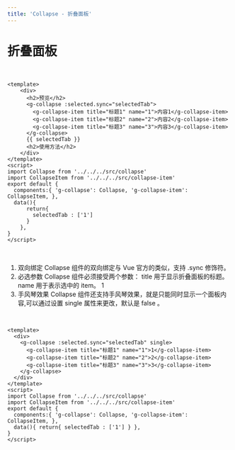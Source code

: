 ```yaml
---
title: 'Collapse - 折叠面板'
---
```

# 折叠面板

&nbsp;
<ClientOnly>
<collapse-demo></collapse-demo>
</ClientOnly>
```vue
<template>
    <div>
      <h2>预览</h2>
      <g-collapse :selected.sync="selectedTab">
        <g-collapse-item title="标题1" name="1">内容1</g-collapse-item>
        <g-collapse-item title="标题2" name="2">内容2</g-collapse-item>
        <g-collapse-item title="标题3" name="3">内容3</g-collapse-item>
      </g-collapse>
      {{ selectedTab }}
      <h2>使用方法</h2>
    </div>
</template>
<script>
import Collapse from '../../../src/collapse'
import CollapseItem from '../../../src/collapse-item'
export default {
  components:{ 'g-collapse': Collapse, 'g-collapse-item': CollapseItem, },
  data(){
      return{
        selectedTab : ['1']
      }
    },
}
</script>
```
&nbsp;
<ClientOnly>
<collapse-demo-1></collapse-demo-1>
</ClientOnly>
1. 双向绑定
 Collapse 组件的双向绑定与 Vue 官方的类似，支持 .sync 修饰符。
2. 必选参数
Collapse 组件必须接受两个参数： title 用于显示折叠面板的标题。 name 用于表示选中的 item。
<i-collapse-item title="标题1" name="1">1</i-collapse-item>
3. 手风琴效果
Collapse 组件还支持手风琴效果，就是只能同时显示一个面板内容,可以通过设置 single 属性来更改，默认是 false 。
   
&nbsp;
<ClientOnly>
<collapse-demo-2></collapse-demo-2>
</ClientOnly>

```vue
<template>
  <div>
    <g-collapse :selected.sync="selectedTab" single>
      <g-collapse-item title="标题1" name="1">1</g-collapse-item>
      <g-collapse-item title="标题2" name="2">2</g-collapse-item>
      <g-collapse-item title="标题3" name="3">3</g-collapse-item>
    </g-collapse>
  </div>
</template>
<script>
import Collapse from '../../../src/collapse'
import CollapseItem from '../../../src/collapse-item'
export default {
  components:{ 'g-collapse': Collapse, 'g-collapse-item': CollapseItem, },
  data(){ return{ selectedTab : ['1'] } },
}
</script>
```